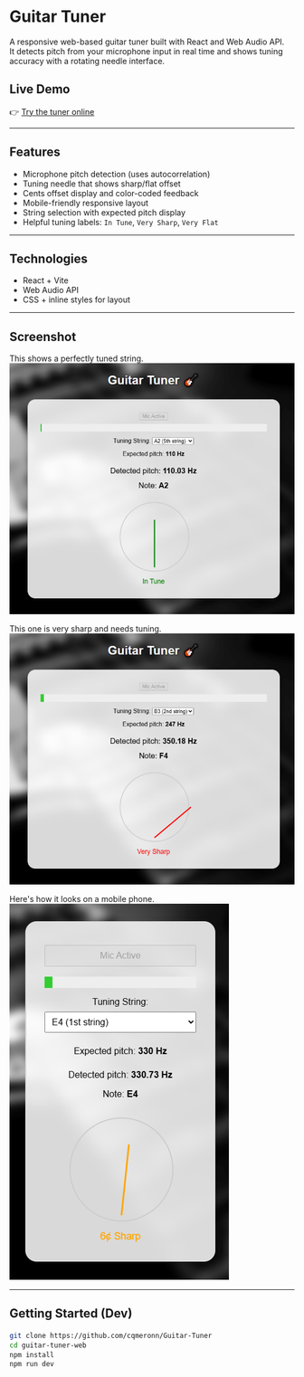 # Guitar Tuner

A responsive web-based guitar tuner built with React and Web Audio API.  
It detects pitch from your microphone input in real time and shows tuning accuracy with a rotating needle interface.

## Live Demo

👉 [Try the tuner online](https://guitar-tuner-taupe.vercel.app/)  

---

## Features

- Microphone pitch detection (uses autocorrelation)
- Tuning needle that shows sharp/flat offset
- Cents offset display and color-coded feedback
- Mobile-friendly responsive layout
- String selection with expected pitch display
- Helpful tuning labels: `In Tune`, `Very Sharp`, `Very Flat`

---

## Technologies

- React + Vite
- Web Audio API
- CSS + inline styles for layout

---

## Screenshot

This shows a perfectly tuned string.
![Tuned String!](images/image-3.png)

This one is very sharp and needs tuning.
![Very out of tune String!](images/image-4.png)

Here's how it looks on a mobile phone.
![Works on the phone too!](images/image-5.png)

---

## Getting Started (Dev)

```bash
git clone https://github.com/cqmeronn/Guitar-Tuner
cd guitar-tuner-web
npm install
npm run dev
